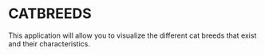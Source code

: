 # CATBREEDS

This application will allow you to visualize the different cat breeds that exist and their characteristics.
